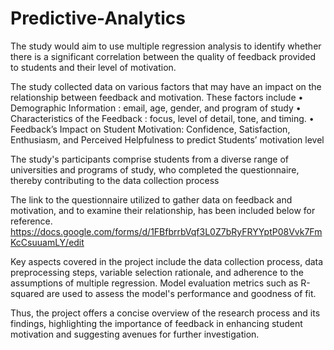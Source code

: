 # Predictive-Analytics
The study would aim to use multiple regression analysis to identify 
whether there is a significant correlation between the quality of feedback provided to students and their level of motivation.

The study collected data on various factors that may have an impact on the relationship between feedback and motivation.
These factors include
• Demographic Information : email, age, gender, and program of study
• Characteristics of the Feedback : focus, level of detail, tone, and timing.
• Feedback’s Impact on Student Motivation: Confidence, Satisfaction, Enthusiasm, and Perceived Helpfulness to predict Students’ motivation level

The study's participants comprise students from a diverse range of universities and programs of study, 
who completed the questionnaire, thereby contributing to the data collection process

The link to the questionnaire utilized to gather data on feedback and motivation, and to examine their 
relationship, has been included below for reference.
https://docs.google.com/forms/d/1FBfbrrbVqf3L0Z7bRyFRYYptP08Vvk7FmKcCsuuamLY/edit

Key aspects covered in the project include the data collection process, data preprocessing steps, variable selection rationale, and adherence to the assumptions of multiple regression. 
Model evaluation metrics such as R-squared are used to assess the model's performance and goodness of fit.

Thus, the project offers a concise overview of the research process and its findings, highlighting the importance of feedback in enhancing student motivation and suggesting avenues for further investigation.
